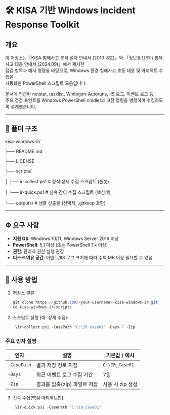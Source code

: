# 🛠️ KISA 기반 Windows Incident Response Toolkit

## 개요
이 저장소는「KISA 침해사고 분석 절차 안내서 (2010-8호)」와 
「정보통신분야 침해사고 대응 안내서 (2024.09)」에서 제시한  
점검 항목과 예시 명령을 바탕으로, Windows 환경 침해사고 초동 대응 및 아티팩트 수집을  
자동화한 PowerShell 스크립트 모음입니다.  

문서에 언급된 netstat, tasklist, Winlogon-Autoruns, IIS 로그, 이벤트 로그 등  
주요 점검 포인트를 Windows PowerShell cmdlet과 고전 명령을 병행하여 수집하도록 설계했습니다.  

---

## 📂 폴더 구조
kisa-windows-ir/

├── README.md

├── LICENSE

├── scripts/

│ ├── ir-collect.ps1 # 정식·상세 수집 스크립트 (풀셋)

│ └── ir-quick.ps1 # 신속·간이 수집 스크립트 (핵심셋)

└── outputs/ # 샘플 산출물 (선택적, .gitkeep 포함)


---

## ⚙️ 요구 사항
- **지원 OS**: Windows 10/11, Windows Server 2016 이상  
- **PowerShell**: 5.1 이상 (또는 PowerShell 7.x 이상)  
- **권한**: 관리자 권한 실행 권장  
- **디스크 여유 공간**: 이벤트/IIS 로그 크기에 따라 수백 MB 이상 필요할 수 있음  

---

## 🚀 사용 방법
1. 저장소 클론:
   ```powershell
   git clone https://github.com/<your-username>/kisa-windows-ir.git
   cd kisa-windows-ir/scripts

2. 스크립트 실행 (예: 상세 수집):
   ```powershell
   .\ir-collect.ps1 -CasePath "C:\IR_Case01" -Days 7 -Zip
   

### 주요 인자 설명

| 인자 | 설명 | 기본값 / 예시 |
|------|------|----------------|
| `-CasePath` | 결과 저장 경로 지정 | `C:\IR_Case01` |
| `-Days` | 최근 이벤트 로그 수집 기간 | 7일 |
| `-Zip` | 결과를 압축(zip) 파일로 저장 | 사용 시 zip 생성 |


3. 신속 수집(핵심 아티팩트만):
   ```powershell
   .\ir-quick.ps1 -CasePath "C:\IR_Case01"
